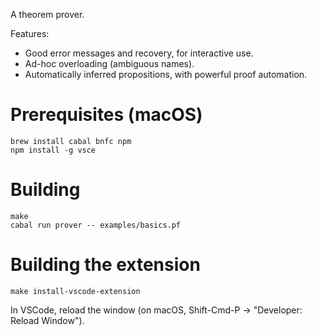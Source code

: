 A theorem prover.

Features:
* Good error messages and recovery, for interactive use.
* Ad-hoc overloading (ambiguous names).
* Automatically inferred propositions, with powerful proof automation.

# Prerequisites (macOS)

```
brew install cabal bnfc npm
npm install -g vsce
```

# Building

```
make
cabal run prover -- examples/basics.pf
```

# Building the extension

```
make install-vscode-extension
```

In VSCode, reload the window (on macOS, Shift-Cmd-P -> "Developer: Reload Window").
